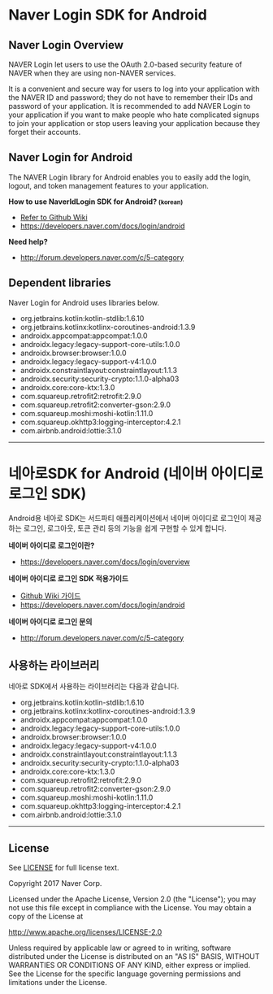 # Naver Login SDK for Android

## Naver Login Overview

NAVER Login let users to use the OAuth 2.0-based security feature of NAVER when they are using non-NAVER services.

It is a convenient and secure way for users to log into your application with the NAVER ID and password; they do not have to remember their IDs and password of your application. It is recommended to add NAVER Login to your application if you want to make people who hate complicated signups to join your application or stop users leaving your application because they forget their accounts.

## Naver Login for Android

The NAVER Login library for Android enables you to easily add the login, logout, and token management
features to your application.

**How to use NaverIdLogin SDK for Android? <small>(korean)</small>**
- [Refer to Github Wiki](https://github.com/naver/naveridlogin-sdk-android/wiki/v5.0.0-%EC%9D%B4%EC%83%81-%EA%B0%80%EC%9D%B4%EB%93%9C)
- https://developers.naver.com/docs/login/android

**Need help?**
- http://forum.developers.naver.com/c/5-category

## Dependent libraries

Naver Login for Android uses libraries below.

- org.jetbrains.kotlin:kotlin-stdlib:1.6.10
- org.jetbrains.kotlinx:kotlinx-coroutines-android:1.3.9
- androidx.appcompat:appcompat:1.0.0
- androidx.legacy:legacy-support-core-utils:1.0.0
- androidx.browser:browser:1.0.0
- androidx.legacy:legacy-support-v4:1.0.0
- androidx.constraintlayout:constraintlayout:1.1.3
- androidx.security:security-crypto:1.1.0-alpha03
- androidx.core:core-ktx:1.3.0
- com.squareup.retrofit2:retrofit:2.9.0
- com.squareup.retrofit2:converter-gson:2.9.0
- com.squareup.moshi:moshi-kotlin:1.11.0
- com.squareup.okhttp3:logging-interceptor:4.2.1
- com.airbnb.android:lottie:3.1.0

----

# 네아로SDK for Android (네이버 아이디로 로그인 SDK)

Android용 네아로 SDK는 서드파티 애플리케이션에서 네이버 아이디로 로그인이 제공하는 로그인, 로그아웃, 토큰 관리 등의 기능을 쉽게 구현할 수 있게 합니다.

**네이버 아이디로 로그인이란?**
- https://developers.naver.com/docs/login/overview

**네이버 아이디로 로그인 SDK 적용가이드**
- [Github Wiki 가이드](https://github.com/naver/naveridlogin-sdk-android/wiki/v5.0.0-%EC%9D%B4%EC%83%81-%EA%B0%80%EC%9D%B4%EB%93%9C)
- https://developers.naver.com/docs/login/android

**네이버 아이디로 로그인 문의**
- http://forum.developers.naver.com/c/5-category

## 사용하는 라이브러리

네아로 SDK에서 사용하는 라이브러리는 다음과 같습니다.

- org.jetbrains.kotlin:kotlin-stdlib:1.6.10
- org.jetbrains.kotlinx:kotlinx-coroutines-android:1.3.9
- androidx.appcompat:appcompat:1.0.0
- androidx.legacy:legacy-support-core-utils:1.0.0
- androidx.browser:browser:1.0.0
- androidx.legacy:legacy-support-v4:1.0.0
- androidx.constraintlayout:constraintlayout:1.1.3
- androidx.security:security-crypto:1.1.0-alpha03
- androidx.core:core-ktx:1.3.0
- com.squareup.retrofit2:retrofit:2.9.0
- com.squareup.retrofit2:converter-gson:2.9.0
- com.squareup.moshi:moshi-kotlin:1.11.0
- com.squareup.okhttp3:logging-interceptor:4.2.1
- com.airbnb.android:lottie:3.1.0

----

## License

See [LICENSE](https://github.com/naver/naveridlogin-sdk-android/blob/master/LICENSE) for full license text.

Copyright 2017 Naver Corp.

Licensed under the Apache License, Version 2.0 (the "License");
you may not use this file except in compliance with the License.
You may obtain a copy of the License at

http://www.apache.org/licenses/LICENSE-2.0

Unless required by applicable law or agreed to in writing, software
distributed under the License is distributed on an "AS IS" BASIS,
WITHOUT WARRANTIES OR CONDITIONS OF ANY KIND, either express or implied.
See the License for the specific language governing permissions and
limitations under the License.
